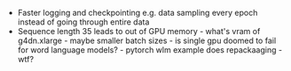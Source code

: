 * Faster logging and checkpointing e.g. data sampling every epoch instead of going through entire data
* Sequence length 35 leads to out of GPU memory - what's vram of g4dn.xlarge - maybe smaller batch sizes - is single gpu doomed to fail for word language models? - pytorch wlm example does repackaaging - wtf?
